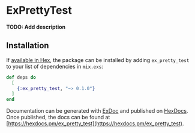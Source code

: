 # ExPrettyTest

**TODO: Add description**

## Installation

If [available in Hex](https://hex.pm/docs/publish), the package can be installed
by adding `ex_pretty_test` to your list of dependencies in `mix.exs`:

```elixir
def deps do
  [
    {:ex_pretty_test, "~> 0.1.0"}
  ]
end
```

Documentation can be generated with [ExDoc](https://github.com/elixir-lang/ex_doc)
and published on [HexDocs](https://hexdocs.pm). Once published, the docs can
be found at [https://hexdocs.pm/ex_pretty_test](https://hexdocs.pm/ex_pretty_test).

